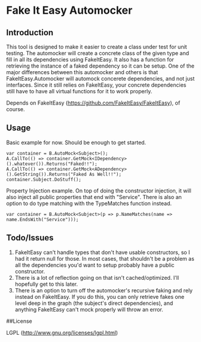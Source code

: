 # Fake It Easy Automocker

## Introduction

This tool is designed to make it easier to create a class under test for unit testing. The automocker will create a concrete class of the given type and fill in all its dependencies using FakeItEasy. It also has a function for retrieving the instance of a faked dependency so it can be setup. One of the major differences between this automocker and others is that FakeItEasy.Automocker will automock concerete dependencies, and not just interfaces. Since it still relies on FakeItEasy, your concrete dependencies still have to have all virtual functions for it to work properly.

Depends on FakeItEasy (https://github.com/FakeItEasy/FakeItEasy), of course.

## Usage

Basic example for now. Should be enough to get started.

    var container = B.AutoMock<Subject>();
    A.CallTo(() => container.GetMock<IDependency>().whatever()).Returns("Faked!!");
    A.CallTo(() => container.GetMock<ADependency>().GetString()).Returns("Faked As Well!!");
    container.Subject.DoStuff();

Property Injection example. On top of doing the constructor injection, it will also inject all public properties that end with "Service". There is also an option to do type matching with the TypeMatches function instead.

    var container = B.AutoMock<Subject>(p => p.NameMatches(name => name.EndsWith("Service")));

## Todo/Issues

1. FakeItEasy can't handle types that don't have usable constructors, so I had it return null for those. In most cases, that shouldn't be a problem as all the dependencies you'd want to setup probably have a public constructor.
2. There is a lot of reflection going on that isn't cached/optimized. I'll hopefully get to this later.
3. There is an option to turn off the automocker's recursive faking and rely instead on FakeItEasy. If you do this, you can only retrieve fakes one level deep in the graph (the subject's direct dependencies), and anything FakeItEasy can't mock properly will throw an error.

##License

LGPL (http://www.gnu.org/licenses/lgpl.html)
